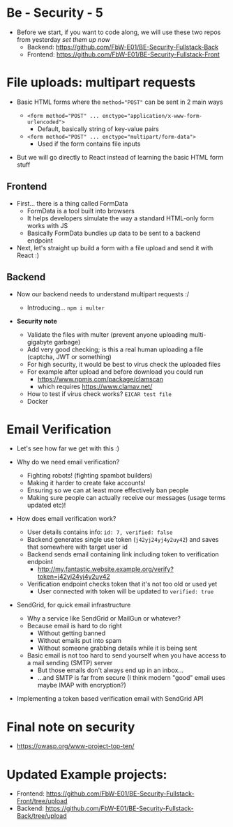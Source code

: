 # Be - Security - 5

- Before we start, if you want to code along, we will use these two repos from yesterday *set them up now*
    - Backend: https://github.com/FbW-E01/BE-Security-Fullstack-Back
    - Frontend: https://github.com/FbW-E01/BE-Security-Fullstack-Front

# File uploads: multipart requests

- Basic HTML forms where the `method="POST"` can be sent in 2 main ways
    - `<form method="POST" ... enctype="application/x-www-form-urlencoded">` 
        - Default, basically string of key-value pairs
    - `<form method="POST" ... enctype="multipart/form-data">` 
        - Used if the form contains file inputs

- But we will go directly to React instead of learning the basic HTML form stuff

## Frontend

- First... there is a thing called FormData
    - FormData is a tool built into browsers
    - It helps developers simulate the way a standard HTML-only form works with JS
    - Basically FormData bundles up data to be sent to a backend endpoint
- Next, let's straight up build a form with a file upload and send it with React :)

## Backend

- Now our backend needs to understand multipart requests  :/
    - Introducing... `npm i multer`

- **Security note**
    - Validate the files with multer (prevent anyone uploading multi-gigabyte garbage)
    - Add very good checking; is this a real human uploading a file (captcha, JWT or something)
    - For high security, it would be best to virus check the uploaded files
    - For example after upload and before download you could run
        - https://www.npmjs.com/package/clamscan
        - which requires https://www.clamav.net/
    - How to test if virus check works? `EICAR test file`
    - Docker

# Email Verification

- Let's see how far we get with this :)
- Why do we need email verification?
    - Fighting robots! (fighting spambot builders)
    - Making it harder to create fake accounts!
    - Ensuring so we can at least more effectively ban people
    - Making sure people can actually receive our messages (usage terms updated etc)!

- How does email verification work?
    - User details contains info: `id: 7, verified: false`
    - Backend generates single use token (`j42yj24yj4y2uy42`) and saves that somewhere with target user id
    - Backend sends email containing link including token to verification endpoint
        - http://my.fantastic.website.example.org/verify?token=j42yj24yj4y2uy42
    - Verification endpoint checks token that it's not too old or used yet
        - User connected with token will be updated to `verified: true`

- SendGrid, for quick email infrastructure
    - Why a service like SendGrid or MailGun or whatever?
    - Because email is hard to do right
        - Without getting banned 
        - Without emails put into spam
        - Without someone grabbing details while it is being sent
    - Basic email is not too hard to send yourself when you have access to a mail sending (SMTP) server
        - But those emails don't always end up in an inbox...
        - ...and SMTP is far from secure (I think modern "good" email uses maybe IMAP with encryption?)

- Implementing a token based verification email with SendGrid API

# Final note on security

- https://owasp.org/www-project-top-ten/

# Updated Example projects:

- Frontend: https://github.com/FbW-E01/BE-Security-Fullstack-Front/tree/upload
- Backend: https://github.com/FbW-E01/BE-Security-Fullstack-Back/tree/upload